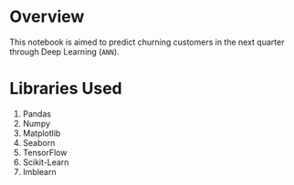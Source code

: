 # Overview

This notebook is aimed to predict churning customers in the next quarter through Deep Learning (`ANN`).

# Libraries Used
1. Pandas
2. Numpy
3. Matplotlib
4. Seaborn
5. TensorFlow
6. Scikit-Learn
7. Imblearn
